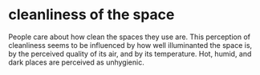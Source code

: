 
# cleanliness of the space

People care about how clean the spaces they use are. This perception of cleanliness seems to be influenced by how well illuminanted the space is, by the perceived quality of its air, and by its temperature. Hot, humid, and dark places are perceived as unhygienic.
